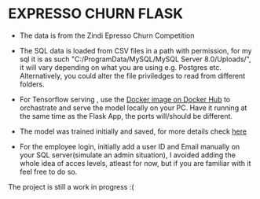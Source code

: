 # EXPRESSO CHURN FLASK

- The data is from the Zindi Epresso Churn Competition

- The SQL data is loaded from CSV files in a path with permission, for my sql it is as such "C:/ProgramData/MySQL/MySQL Server 8.0/Uploads/", it will vary depending on what you are using e.g. Postgres etc. Alternatively, you could alter the file priviledges to read from different folders.

- For Tensorflow serving , use the [Docker image on Docker Hub](https://hub.docker.com/r/tensorflow/serving) to orchastrate and serve the model locally on your PC. Have it running at the same time as the Flask App, the ports will/should be different.
- The model was trained initially and saved, for more details check [here](https://github.com/AsetaShadrach/Expresso-Churn-Prediction/blob/main/Expresso%20Churn%20Pred%20with%20TF%20Functional%20API.ipynb)

- For the employee login, initially add a user ID and Email manually on your SQL server(simulate an admin situation), I avoided adding the whole idea of acces levels, atleast for now, but if you are familiar with it feel free to do so.

The project is still a work in progress :(
